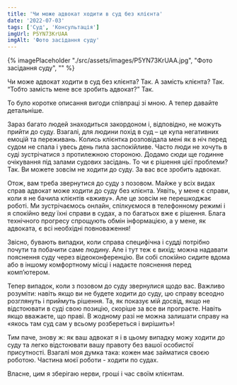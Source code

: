 ```yaml
---
title: 'Чи може адвокат ходити в суд без клієнта'
date: '2022-07-03'
tags: ['Cуд', 'Консультація']
imgUrl: P5YN73KrUAA
imgAlt: 'Фото засідання суду'
---
```


{% imagePlaceholder "./src/assets/images/P5YN73KrUAA.jpg", "Фото засідання суду", "" %}

Чи може адвокат ходити в суд без клієнта? Так. А замість клієнта? Так.
“Тобто замість мене все зробить адвокат?” Так.

То було коротке описання вигоди співпраці зі мною. А тепер давайте детальніше.

Зараз багато людей знаходиться закордоном і, відповідно, не можуть прийти до суду.
Взагалі, для людини похід в суд – це купа негативних емоцій та переживань. Колись клієнтка розповідала мені як в ніч перед судом не спала і увесь день пила заспокійливе. Часто люди не хочуть в суді зустрічатися з протилежною стороною. Додамо сюди ще годинне очікування під залами судових засідань. То чи є рішення цієї проблеми? Так. Ви можете зовсім не ходити до суду. За вас все зробить адвокат.

Отож, вам треба звернутися до суду з позовом.
Майже у всіх видах справ адвокат може ходити до суду без клієнта. Уявіть, у мене є справи, коли я не бачила клієнтів «вживу». Але це зовсім не перешкоджає роботі. Ми зустрічаємось онлайн, спілкуємося в телефонному режимі і я спокійно веду їхні справи в судах, а по багатьох вже є рішення.
Блага технічного прогресу спрощують обмін інформацією, а у мене, як адвоката, є всі необхідні повноваження!

Звісно, бувають випадки, коли справа специфічна і судді потрібно почути та побачити саме людину. Але і тут теж є вихід: можна надавати пояснення суду через відеоконференцію. Ви собі спокійно сидите вдома або в іншому комфортному місці і надаєте пояснення перед комп’ютером.

Тепер випадок, коли з позовом до суду звернулися щодо вас. Важливо розуміти: навіть якщо ви не будете ходити до суду, цю справу всеодно розглянуть і приймуть рішення. Та, як показує мій досвід, якщо не відстоювати в суді свою позицію, скоріше за все ви програєте. Навіть якщо вважаєте, що праві. В жодному разі не можна залишати справу на «якось там суд сам у всьому розбереться і вирішить»!

Тим паче, знову ж: як ваш адвокат я і в цьому випадку можу ходити до суду та легко відстоювати вашу правоту без вашої особистої присутності.
Взагалі моя думка така:
кожен має займатися своєю роботою. Частина моєї роботи - ходити по судах.

Власне, цим я зберігаю нерви, гроші і час своїм клієнтам.
